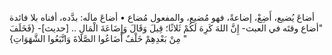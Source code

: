 ‌أضاعَ يُضيع، أَضِعْ، إضاعةً، فهو مُضيع، والمفعول مُضاع
• ‌أضاعَ مالَه: بدَّده، أفناه بلا فائدة "‌أضاع وقتَه في العبث- إِنَّ اللهَ كَرِهَ لَكُمْ ثَلاثًا؛ قِيلَ وَقَالَ وَإِضَاعَةَ الْمَالِ .. [حديث]- {فَخَلَفَ مِنْ بَعْدِهِمْ خَلْفٌ أَضَاعُوا الصَّلَاةَ وَاتَّبَعُوا الشَّهَوَاتِ} "